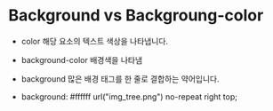 # Background vs Backgroung-color

* color 해당 요소의 텍스트 색상을 나타냅니다.

* background-color 배경색을 나타냄

* background 많은 배경 태그를 한 줄로 결합하는 약어입니다.

* background: #ffffff url("img_tree.png") no-repeat right top;